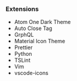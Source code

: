 ### Extensions

- Atom One Dark Theme
- Auto Close Tag
- GrphQL
- Material Icon Theme
- Prettier
- Python
- TSLint
- Vim
- vscode-icons
